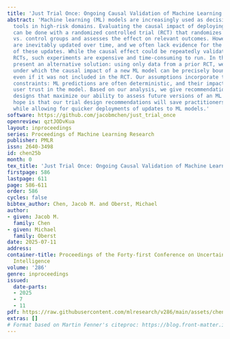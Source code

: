 ```yaml
---
title: 'Just Trial Once: Ongoing Causal Validation of Machine Learning Models'
abstract: 'Machine learning (ML) models are increasingly used as decision-support
  tools in high-risk domains. Evaluating the causal impact of deploying such models
  can be done with a randomized controlled trial (RCT) that randomizes users to ML
  vs. control groups and assesses the effect on relevant outcomes. However, ML models
  are inevitably updated over time, and we often lack evidence for the causal impact
  of these updates. While the causal effect could be repeatedly validated with ongoing
  RCTs, such experiments are expensive and time-consuming to run. In this work, we
  present an alternative solution: using only data from a prior RCT, we give conditions
  under which the causal impact of a new ML model can be precisely bounded or estimated,
  even if it was not included in the RCT. Our assumptions incorporate two realistic
  constraints: ML predictions are often deterministic, and their impacts depend on
  user trust in the model. Based on our analysis, we give recommendations for trial
  designs that maximize our ability to assess future versions of an ML model. Our
  hope is that our trial design recommendations will save practitioners time and resources
  while allowing for quicker deployments of updates to ML models.'
software: https://github.com/jacobmchen/just_trial_once
openreview: qztJODvKua
layout: inproceedings
series: Proceedings of Machine Learning Research
publisher: PMLR
issn: 2640-3498
id: chen25b
month: 0
tex_title: 'Just Trial Once: Ongoing Causal Validation of Machine Learning Models'
firstpage: 586
lastpage: 611
page: 586-611
order: 586
cycles: false
bibtex_author: Chen, Jacob M. and Oberst, Michael
author:
- given: Jacob M.
  family: Chen
- given: Michael
  family: Oberst
date: 2025-07-11
address:
container-title: Proceedings of the Forty-first Conference on Uncertainty in Artificial
  Intelligence
volume: '286'
genre: inproceedings
issued:
  date-parts:
  - 2025
  - 7
  - 11
pdf: https://raw.githubusercontent.com/mlresearch/v286/main/assets/chen25b/chen25b.pdf
extras: []
# Format based on Martin Fenner's citeproc: https://blog.front-matter.io/posts/citeproc-yaml-for-bibliographies/
---
```


